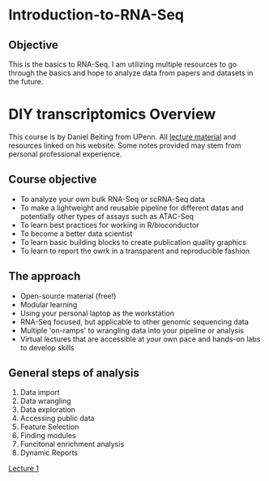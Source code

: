 # Introduction-to-RNA-Seq
## Objective
This is the basics to RNA-Seq. I am utilizing multiple resources to go through the basics and hope to analyze data from papers and datasets in the future.

# DIY transcriptomics Overview
This course is by Daniel Beiting from UPenn. All [lecture material](https://diytranscriptomics.com/) and resources linked on his website. Some notes provided may stem from personal professional experience.

## Course objective
- To analyze your own bulk RNA-Seq or scRNA-Seq data
- To make a lightweight and reusable pipeline for different datas and potentially other types of assays such as ATAC-Seq
- To learn best practices for working in R/bioconductor
- To become a better data scientist
- To learn basic building blocks to create publication quality graphics
- To learn to report the owrk in a transparent and reproducible fashion

## The approach
- Open-source material (free!)
- Modular learning
- Using your personal laptop as the workstation
- RNA-Seq focused, but applicable to other genomic sequencing data
- Multiple 'on-ramps' to wrangling data into your pipeline or analysis
- Virtual lectures that are accessible at your own pace and hands-on labs to develop skills

## General steps of analysis
1. Data import
2. Data wrangling
3. Data exploration
4. Accessing public data
5. Feature Selection
6. Finding modules
7. Funcitonal enrichment analysis
8. Dynamic Reports

[Lecture 1](Lecture1.md)